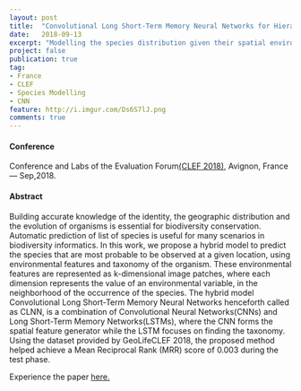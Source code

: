 ```yaml
---
layout: post
title:  "Convolutional Long Short-Term Memory Neural Networks for Hierarchical Species Prediction"
date:   2018-09-13
excerpt: "Modelling the species distribution given their spatial environmental features along with the species taxonomy."
project: false
publication: true
tag:
- France 
- CLEF
- Species Modelling
- CNN
feature: http://i.imgur.com/Ds6S7lJ.png
comments: true
---
```

#### Conference 
 Conference and Labs of the Evaluation Forum<a href="http://clef2018.clef-initiative.eu/" target=" ">(CLEF 2018)</a>, Avignon, France — Sep,2018.
 
 

#### Abstract 
Building accurate knowledge of the identity, the geographic distribution and the evolution of organisms is essential for biodiversity conservation. Automatic prediction of list of species is useful for many scenarios in biodiversity informatics. In this work, we propose a hybrid model to predict the species that are most probable to be observed at a given location, using environmental features and taxonomy of the organism. These environmental features are represented as k-dimensional image patches, where each dimension represents the value of an environmental  variable,  in  the  neighborhood  of  the  occurrence  of the  species.
The hybrid model Convolutional Long Short-Term Memory Neural Networks henceforth called as CLNN, is a combination of Convolutional Neural Networks(CNNs) and Long Short-Term Memory Networks(LSTMs), where  the  CNN  forms  the  spatial  feature  generator  while  the  LSTM focuses  on  finding  the  taxonomy.  Using  the  dataset  provided  by  GeoLifeCLEF 2018, the proposed method helped achieve a Mean Reciprocal Rank (MRR) score of 0.003 during the test phase.

Experience the paper <a href="http://ceur-ws.org/Vol-2125/paper_184.pdf" target=" ">here.</a>
